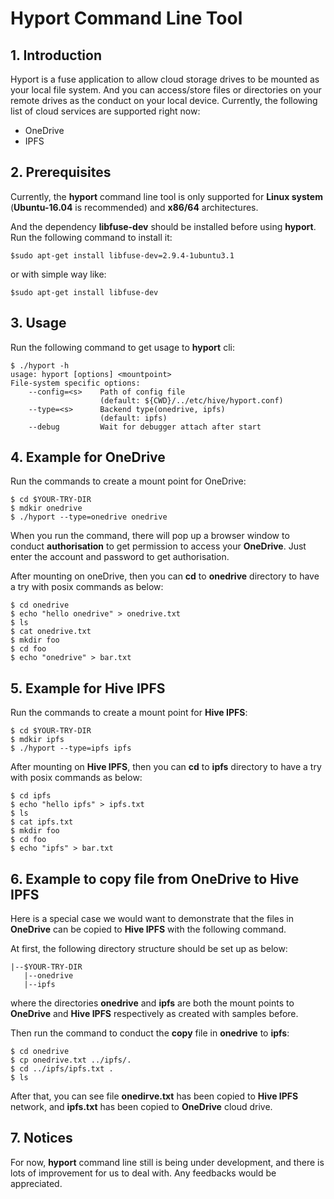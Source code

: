 Hyport Command Line Tool
========================

## 1. Introduction

Hyport is a fuse application to allow cloud storage drives to be mounted as your local file system. And you can access/store files or directories on your remote drives as the conduct on your local device.  Currently, the following list of cloud services are supported right now:

- OneDrive
- IPFS

## 2. Prerequisites

Currently, the **hyport** command line tool is only supported for **Linux system** (**Ubuntu-16.04** is recommended) and **x86/64** architectures.

And the dependency **libfuse-dev** should be installed before using **hyport**. Run the following command to install it:

```shell
$sudo apt-get install libfuse-dev=2.9.4-1ubuntu3.1
```

or with simple way like:

```shell
$sudo apt-get install libfuse-dev
```

## 3. Usage

Run the following command to get usage to **hyport** cli:


```shell  
$ ./hyport -h
usage: hyport [options] <mountpoint>
File-system specific options:
    --config=<s>    Path of config file
                    (default: ${CWD}/../etc/hive/hyport.conf)
    --type=<s>      Backend type(onedrive, ipfs)
                    (default: ipfs)
    --debug         Wait for debugger attach after start
```

## 

## 4. Example for OneDrive

Run the commands to create a mount point for OneDrive:

```shell
$ cd $YOUR-TRY-DIR
$ mdkir onedrive
$ ./hyport --type=onedrive onedrive
```

When you run the command, there will pop up a browser window to conduct **authorisation** to get permission to access your **OneDrive**. Just enter the account and password to get authorisation.

After mounting on oneDrive, then you can **cd** to **onedrive** directory to have a try with posix commands as below:

```shell
$ cd onedrive
$ echo "hello onedrive" > onedrive.txt
$ ls 
$ cat onedrive.txt
$ mkdir foo
$ cd foo
$ echo "onedrive" > bar.txt
```

## 5. Example for Hive IPFS

Run the commands to create a mount point for **Hive IPFS**:

```shell
$ cd $YOUR-TRY-DIR
$ mdkir ipfs
$ ./hyport --type=ipfs ipfs
```

After mounting on **Hive IPFS**, then you can **cd** to **ipfs** directory to have a try with posix commands as below:

```shell
$ cd ipfs
$ echo "hello ipfs" > ipfs.txt
$ ls 
$ cat ipfs.txt
$ mkdir foo
$ cd foo
$ echo "ipfs" > bar.txt
```


## 6. Example to copy file from OneDrive to Hive IPFS

Here is a special case we would want to demonstrate that the files in **OneDrive** can be copied to **Hive IPFS** with the following command. 

At first, the following directory structure should be set up as below:

```shell
|--$YOUR-TRY-DIR
   |--onedrive
   |--ipfs
```

where the directories **onedrive** and **ipfs** are both the mount points to **OneDrive** and **Hive IPFS** respectively as created with samples before.

Then run the command to conduct the **copy** file in **onedrive** to **ipfs**:

```shell
$ cd onedrive
$ cp onedrive.txt ../ipfs/.
$ cd ../ipfs/ipfs.txt .
$ ls 
```

After that, you can see file **onedirve.txt** has been copied to **Hive IPFS** network, and **ipfs.txt** has been copied to **OneDrive** cloud drive.

## 7. Notices

For now, **hyport** command line still is being under development, and there is lots of improvement for us to deal with. Any feedbacks would be appreciated.